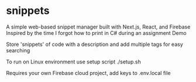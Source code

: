 # snippets
A simple web-based snippet manager built with Next.js, React, and Firebase
Inspired by the time I forgot how to print in C# during an assignment Demo

Store 'snippets' of code with a description and add multiple tags for easy searching

To run on Linux environment use setup script ./setup.sh

Requires your own Firebase cloud project, add keys to .env.local file
